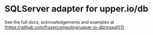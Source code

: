 # SQLServer adapter for upper.io/db

See the full docs, acknowledgements and examples at
[https://github.com/frazercomputing/upper-io-db/mssql][1]

[1]: https://github.com/frazercomputing/upper-io-db/mssql

